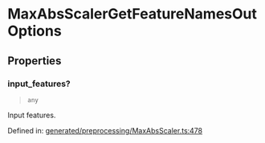 # MaxAbsScalerGetFeatureNamesOutOptions

## Properties

### input\_features?

> `any`

Input features.

Defined in:  [generated/preprocessing/MaxAbsScaler.ts:478](https://github.com/transitive-bullshit/scikit-learn-ts/blob/b59c1ff/packages/sklearn/src/generated/preprocessing/MaxAbsScaler.ts#L478)
